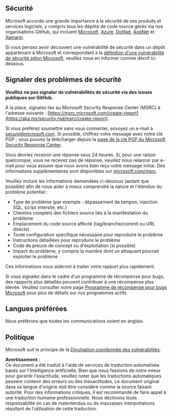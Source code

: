 ## Sécurité

Microsoft accorde une grande importance à la sécurité de ses produits et services logiciels, y compris tous les dépôts de code source gérés via nos organisations GitHub, qui incluent [Microsoft](https://github.com/Microsoft), [Azure](https://github.com/Azure), [DotNet](https://github.com/dotnet), [AspNet](https://github.com/aspnet) et [Xamarin](https://github.com/xamarin).

Si vous pensez avoir découvert une vulnérabilité de sécurité dans un dépôt appartenant à Microsoft et correspondant à la [définition d'une vulnérabilité de sécurité selon Microsoft](https://aka.ms/security.md/definition), veuillez nous en informer comme décrit ci-dessous.

## Signaler des problèmes de sécurité

**Veuillez ne pas signaler de vulnérabilités de sécurité via des issues publiques sur GitHub.**

À la place, signalez-les au Microsoft Security Response Center (MSRC) à l'adresse suivante : [https://msrc.microsoft.com/create-report](https://aka.ms/security.md/msrc/create-report).

Si vous préférez soumettre sans vous connecter, envoyez un e-mail à [secure@microsoft.com](mailto:secure@microsoft.com). Si possible, chiffrez votre message avec notre clé PGP ; vous pouvez la télécharger depuis la [page de la clé PGP du Microsoft Security Response Center](https://aka.ms/security.md/msrc/pgp).

Vous devriez recevoir une réponse sous 24 heures. Si, pour une raison quelconque, vous ne recevez pas de réponse, veuillez nous relancer par e-mail pour vous assurer que nous avons bien reçu votre message initial. Des informations supplémentaires sont disponibles sur [microsoft.com/msrc](https://www.microsoft.com/msrc).

Veuillez inclure les informations demandées ci-dessous (autant que possible) afin de nous aider à mieux comprendre la nature et l'étendue du problème potentiel :

  * Type de problème (par exemple : dépassement de tampon, injection SQL, script intersite, etc.)
  * Chemins complets des fichiers source liés à la manifestation du problème
  * Emplacement du code source affecté (tag/branche/commit ou URL directe)
  * Toute configuration spécifique nécessaire pour reproduire le problème
  * Instructions détaillées pour reproduire le problème
  * Code de preuve de concept ou d'exploitation (si possible)
  * Impact du problème, y compris la manière dont un attaquant pourrait exploiter le problème

Ces informations nous aideront à traiter votre rapport plus rapidement.

Si vous signalez dans le cadre d'un programme de récompense pour bugs, des rapports plus détaillés peuvent contribuer à une récompense plus élevée. Veuillez consulter notre page [Programme de récompense pour bugs Microsoft](https://aka.ms/security.md/msrc/bounty) pour plus de détails sur nos programmes actifs.

## Langues préférées

Nous préférons que toutes les communications soient en anglais.

## Politique

Microsoft suit le principe de la [Divulgation coordonnée des vulnérabilités](https://aka.ms/security.md/cvd).

**Avertissement** :  
Ce document a été traduit à l'aide de services de traduction automatisée basés sur l'intelligence artificielle. Bien que nous fassions de notre mieux pour garantir l'exactitude, veuillez noter que les traductions automatiques peuvent contenir des erreurs ou des inexactitudes. Le document original dans sa langue d'origine doit être considéré comme la source faisant autorité. Pour des informations critiques, il est recommandé de faire appel à une traduction humaine professionnelle. Nous déclinons toute responsabilité en cas de malentendus ou de mauvaises interprétations résultant de l'utilisation de cette traduction.